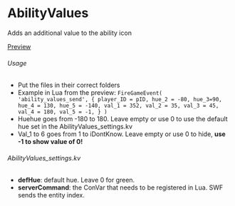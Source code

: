 # AbilityValues

Adds an additional value to the ability icon

[Preview](http://puu.sh/ge6Bz/7c0b44adab.jpg)

###### Usage

* Put the files in their correct folders
* Example in Lua from the preview: ```FireGameEvent( 'ability_values_send', { player_ID = pID, hue_2 = -80, hue_3=90, hue_4 = 130, hue_5 = -140, val_1 = 352, val_2 = 35, val_3 = 45, val_4 = 180, val_5 = -1, } )```
* Huehue goes from -180 to 180. Leave empty or use 0 to use the default hue set in the AbilityValues_settings.kv
* Val_1 to 6 goes from 1 to iDontKnow. Leave empty or use 0 to hide, **use -1 to show value of 0!**

###### AbilityValues_settings.kv
* **defHue**: default hue. Leave 0 for green.
* **serverCommand**: the ConVar that needs to be registered in Lua. SWF sends the entity index.
